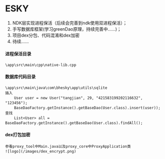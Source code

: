 # ESKY
<ol>
  <li>NDK层实现进程保活（后续会完善到ndk使用双进程保活）；</li>
  <li>手写数据库框架(学习greenDao原理，持续完善中......)；</li>
  <li>项目dex分包、代码混淆和dex加密</li>
  <li>待续......</li>
</ol>

#### 进程保活目录
    \app\src\main\cpp\native-lib.cpp

#### 数据库代码目录
    \app\src\main\java\com\bhesky\app\utils\sqlite
    插入
        User user = new User("tangjian", 29, "421583199202116632", "123456");
        BaseDaoFactory.getInstance().getBaseDao(User.class).insert(user));
    查找
        List<User> all = BaseDaoFactory.getInstance().getBaseDao(User.class).findAll();

#### dex打包加密
    参看proxy_tool中Main.java以及proxy_core中ProxyApplication类
    ![logo](/images/dex_encrypt.png)